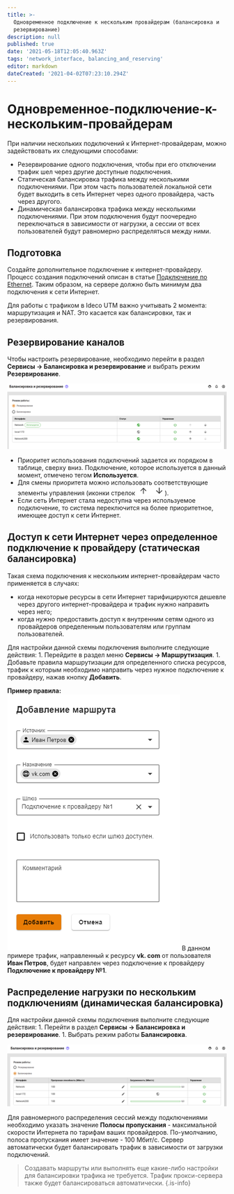 ```yaml
---
title: >-
  Одновременное подключение к нескольким провайдерам (балансировка и
  резервирование)
description: null
published: true
date: '2021-05-18T12:05:40.963Z'
tags: 'network_interface, balancing_and_reserving'
editor: markdown
dateCreated: '2021-04-02T07:23:10.294Z'
---
```


# Одновременное-подключение-к-нескольким-провайдерам

При наличии нескольких подключений к Интернет-провайдерам, можно задействовать их следующими способами:

* Резервирование одного подключения, чтобы при его отключении трафик шел через другие доступные подключения.
* Статическая балансировка трафика между несколькими подключениями. При этом часть пользователей локальной сети будет выходить в сеть Интернет через одного провайдера, часть через другого.
* Динамическая балансировка трафика между несколькими подключениями. При этом подключения будут поочередно переключаться в зависимости от нагрузки, а сессии от всех пользователей будут равномерно распределяться между ними.

## Подготовка

Создайте дополнительное подключение к интернет-провайдеру. Процесс создания подключений описан в статье [Подключение по Ethernet](https://github.com/ideco-team/docsUTM/tree/c6fdc8e9437797db7478b8404ef059e57173d3af/Настройка/Подключение-к-провайдеру/Подключение-по-Ethernet/README.md). Таким образом, на сервере должно быть минимум два подключения к сети Интернет.

Для работы с трафиком в Ideco UTM важно учитывать 2 момента: маршрутизация и NAT. Это касается как балансировки, так и резервирования.

## Резервирование каналов

Чтобы настроить резервирование, необходимо перейти в раздел **Сервисы -&gt; Балансировка и резервирование** и выбрать режим **Резервирование**.

![backup1.png](../../.gitbook/assets/backup1.png)

* Приоритет использования подключений задается их порядком в таблице, сверху вниз. Подключение, которое используется в данный момент, отмечено тегом **Используется**.
* Для смены приоритета можно использовать соответствующие элементы управления \(иконки стрелок ![up-down.png](../../.gitbook/assets/up-down.png)\).
* Если сеть Интернет стала недоступна через используемое подключение, то система переключится на более приоритетное, имеющее доступ к сети Интернет.

## Доступ к сети Интернет через определенное подключение к провайдеру \(статическая балансировка\)

Такая схема подключения к нескольким интернет-провайдерам часто применяется в случаях:

* когда некоторые ресурсы в сети Интернет тарифицируются дешевле через другого интернет-провайдера и трафик нужно направить через него;
* когда нужно предоставить доступ к внутренним сетям одного из провайдеров определенным пользователям или группам пользователей.

Для настройки данной схемы подключения выполните следующие действия: 1. Перейдите в раздел меню **Сервисы -&gt; Маршрутизация**. 1. Добавьте правила маршрутизации для определенного списка ресурсов, трафик к которым необходимо направить через нужное подключение к провайдеру, нажав кнопку **Добавить**.

**Пример правила:** ![rule.png](../../.gitbook/assets/rule.png) В данном примере трафик, направленный к ресурсу **vk. com** от пользователя **Иван Петров**, будет направлен через подключение к провайдеру **Подключение к провайдеру №1**.

## Распределение нагрузки по нескольким подключениям \(динамическая балансировка\)

Для настройки данной схемы подключения выполните следующие действия: 1. Перейти в раздел **Сервисы -&gt; Балансировка и резервирование**. 1. Выбрать режим работы **Балансировка**.

![balancing1.png](../../.gitbook/assets/balancing1.png)

Для равномерного распределения сессий между подключениями необходимо указать значение **Полосы пропускания** - максимальной скорости Интернета по тарифам ваших провайдеров. По-умолчанию, полоса пропускания имеет значение - 100 Мбит/с. Сервер автоматически будет балансировать трафик в зависимости от загрузки подключений.

> Создавать маршруты или выполнять еще какие-либо настройки для балансировки трафика не требуется. Трафик прокси-сервера также будет балансироваться автоматически. {.is-info}

